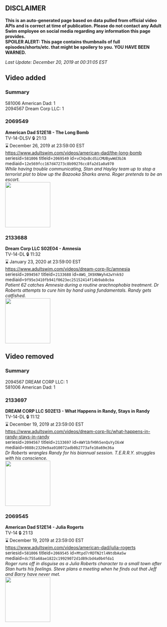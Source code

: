 ## DISCLAIMER
**This is an auto-generated page based on data pulled from official video APIs and is correct at time of publication. Please do not contact any Adult Swim employee on social media regarding any information this page provides.**  
**SPOILER ALERT: This page contains thumbnails of full episodes/shorts/etc. that might be spoilery to you. YOU HAVE BEEN WARNED.**  

_Last Update: December 20, 2019 at 00:31:05 EST_
## Video added
### Summary
581006 American Dad: 1  
2094567 Dream Corp LLC: 1  
### 2069549
**American Dad S12E18 - The Long Bomb**  
TV-14-DLSV 🔒 21:13  
⌛ December 26, 2019 at 23:59:00 EST  
https://www.adultswim.com/videos/american-dad/the-long-bomb  
seriesid=`581006` titleid=`2069549` id=`vChQxBcdSiCMUBywWd3bJA` mediaid=`12e569fcc167d47273c8b99276cc8fa2d1a0a970`  
_While having trouble communicating, Stan and Hayley team up to stop a terrorist plot to blow up the Bazooka Sharks arena. Roger pretends to be an escort._  
<a href="https://i.cdn.turner.com/adultswim/big/image-upload/thumbnails/thumb-2_image-151820800335318.jpg"><img src="https://i.cdn.turner.com/adultswim/big/image-upload/thumbnails/thumb-2_image-151820800335318.jpg" height="144px" /></a>
### 2133688
**Dream Corp LLC S02E04 - Amnesia**  
TV-14-DL 🔒 11:32  
⌛ January 23, 2020 at 23:59:00 EST  
https://www.adultswim.com/videos/dream-corp-llc/amnesia  
seriesid=`2094567` titleid=`2133688` id=`AWG_IK9XNWyh42wYnk9J` mediaid=`9f95e3410fb941f0623ec25152414f14b9ab8cba`  
_Patient 62 catches Amnesia during a routine arachnophobia treatment. Dr Roberts attempts to cure him by hand using fundamentals. Randy gets catfished._  
<a href="https://i.cdn.turner.com/adultswim/big/image-upload/thumbnails/thumb-2_image-154041407499920.jpg"><img src="https://i.cdn.turner.com/adultswim/big/image-upload/thumbnails/thumb-2_image-154041407499920.jpg" height="144px" /></a>
## Video removed
### Summary
2094567 DREAM CORP LLC: 1  
581006 American Dad: 1  
### 2133697
**DREAM CORP LLC S02E13 - What Happens in Randy, Stays in Randy**  
TV-14-DL 🔒 11:12  
⌛ December 19, 2019 at 23:59:00 EST  
https://www.adultswim.com/videos/dream-corp-llc/what-happens-in-randy-stays-in-randy  
seriesid=`2094567` titleid=`2133697` id=`AWY1bfH9h5enQuYyI6xW` mediaid=`9888c2320e9aa910072adb0b2773afe10a69e36a`  
_Dr Roberts wrangles Randy for his biannual session. T.E.R.R.Y. struggles with his conscience._  
<a href="https://i.cdn.turner.com/adultswim/big/image-upload/thumbnails/thumb-2_image-15435309784922.jpg"><img src="https://i.cdn.turner.com/adultswim/big/image-upload/thumbnails/thumb-2_image-15435309784922.jpg" height="144px" /></a>
### 2069545
**American Dad S12E14 - Julia Rogerts**  
TV-14 🔒 21:13  
⌛ December 19, 2019 at 23:59:00 EST  
https://www.adultswim.com/videos/american-dad/julia-rogerts  
seriesid=`581006` titleid=`2069545` id=`Mtpd7rRDTN2tl4NtdbAaSw` mediaid=`dc755a68ae1822c19929072d1d89cbd4a0b4fda1`  
_Roger runs off in disguise as a Julia Roberts character to a small town after Stan hurts his feelings. Steve plans a meeting when he finds out that Jeff and Barry have never met._  
<a href="https://i.cdn.turner.com/adultswim/big/image-upload/thumbnails/thumb-2_image-15175188327576.jpg"><img src="https://i.cdn.turner.com/adultswim/big/image-upload/thumbnails/thumb-2_image-15175188327576.jpg" height="144px" /></a>
